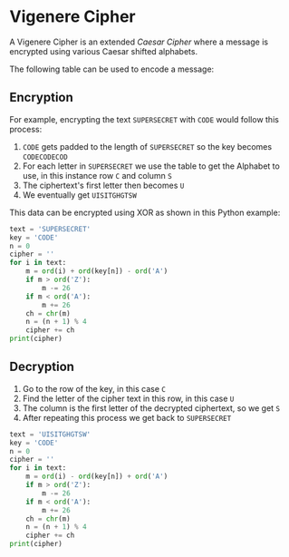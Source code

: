 # Vigenere Cipher

A Vigenere Cipher is an extended *Caesar Cipher* where a message is encrypted using various Caesar shifted alphabets.

The following table can be used to encode a message:



## Encryption

For example, encrypting the text `SUPERSECRET` with `CODE` would follow this process:

1. `CODE` gets padded to the length of `SUPERSECRET` so the key becomes `CODECODECOD`
2. For each letter in `SUPERSECRET` we use the table to get the Alphabet to use, in this instance row `C` and column `S`
3. The ciphertext's first letter then becomes `U`
4. We eventually get `UISITGHGTSW`

This data can be encrypted using XOR as shown in this Python example:

```python
text = 'SUPERSECRET'
key = 'CODE'
n = 0
cipher = ''
for i in text:
    m = ord(i) + ord(key[n]) - ord('A')
    if m > ord('Z'):
        m -= 26
    if m < ord('A'):
        m += 26
    ch = chr(m)
    n = (n + 1) % 4
    cipher += ch
print(cipher)
```



## Decryption

1. Go to the row of the key, in this case `C`
2. Find the letter of the cipher text in this row, in this case `U`
3. The column is the first letter of the decrypted ciphertext, so we get `S`
4. After repeating this process we get back to `SUPERSECRET`

```python
text = 'UISITGHGTSW'
key = 'CODE'
n = 0
cipher = ''
for i in text:
    m = ord(i) - ord(key[n]) + ord('A')
    if m > ord('Z'):
        m -= 26
    if m < ord('A'):
        m += 26
    ch = chr(m)
    n = (n + 1) % 4
    cipher += ch
print(cipher)
```

